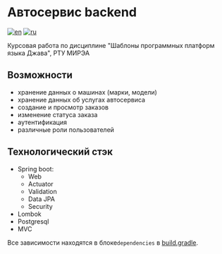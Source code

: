 # Автосервис backend

[![en](https://img.shields.io/badge/lang-en-blue.svg)](README.md)
[![ru](https://img.shields.io/badge/lang-ru-red.svg)](README.ru.md)

Курсовая работа по дисциплине "Шаблоны программных платформ языка Джава", РТУ МИРЭА

## Возможности

- хранение данных о машинах (марки, модели)
- хранение данных об услугах автосервиса
- создание и просмотр заказов
- изменение статуса заказа
- аутентификация
- различные роли пользователей

## Технологический стэк

- Spring boot:
    - Web
    - Actuator
    - Validation
    - Data JPA
    - Security
- Lombok
- Postgresql
- MVC

Все зависимости находятся в блоке```dependencies``` в [build.gradle](build.gradle).